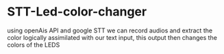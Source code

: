 # STT-Led-color-changer
using openAis API and google STT we can record audios and extract the color logically assimilated with our text input, this output then changes the colors of the LEDS
